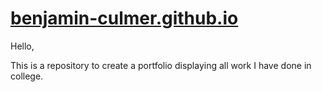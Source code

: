 # [benjamin-culmer.github.io](benjamin-culmer.github.io)

Hello,

This is a repository to create a portfolio displaying all work I have done in college. 
